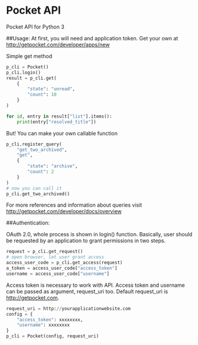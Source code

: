 # Pocket API
Pocket API for Python 3

##Usage:
At first, you will need and application token. Get your own at http://getpocket.com/developer/apps/new

Simple get method

```python
p_cli = Pocket()
p_cli.login()
result = p_cli.get(
    {
        "state": "unread",
        "count": 10
    }
)

for id, entry in result["list"].items():
    print(entry["resolved_title"])
```

But! You can make your own callable function

```python
p_cli.register_query(
    "get_two_archived",
    "get",
    {
        "state": "archive",
        "count": 2
    }
)
# now you can call it
p_cli.get_two_archived()
```



For more references and information about queries visit http://getpocket.com/developer/docs/overview

##Authentication:

OAuth 2.0, whole process is shown in login() function. Basically, user should be requested by an application to grant permissions in two steps.

```python
request = p_cli.get_request()
# open browser, let user grant access
access_user_code = p_cli.get_access(request)
a_token = access_user_code["access_token"]
username = access_user_code["username"]
```

Access token is necessary to work with API. Access token and username can be passed as argument, request_uri too. Default request_uri is http://getpocket.com.

```python
request_uri = http://yourapplicationwebsite.com
config = {
    "access_token": xxxxxxxx,
    "username": xxxxxxxx
}
p_cli = Pocket(config, request_uri)
```

